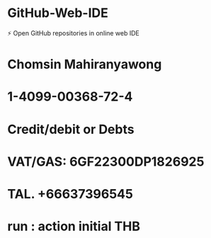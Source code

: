 # GitHub-Web-IDE
⚡ Open GitHub repositories in online web IDE

# Chomsin Mahiranyawong
# 1-4099-00368-72-4
# Credit/debit or Debts
# VAT/GAS: 6GF22300DP1826925
# TAL. +66637396545
# run : action initial THB

